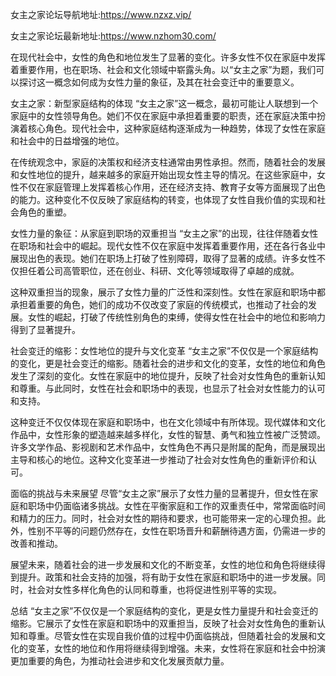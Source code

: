 
女主之家论坛导航地址:https://www.nzxz.vip/

女主之家论坛最新地址:https://www.nzhom30.com/


在现代社会中，女性的角色和地位发生了显著的变化。许多女性不仅在家庭中发挥着重要作用，也在职场、社会和文化领域中崭露头角。以“女主之家”为题，我们可以探讨这一概念如何成为女性力量的象征，及其在社会变迁中的重要意义。

女主之家：新型家庭结构的体现
“女主之家”这一概念，最初可能让人联想到一个家庭中的女性领导角色。她们不仅在家庭中承担着重要的职责，还在家庭决策中扮演着核心角色。现代社会中，这种家庭结构逐渐成为一种趋势，体现了女性在家庭和社会中的日益增强的地位。

在传统观念中，家庭的决策权和经济支柱通常由男性承担。然而，随着社会的发展和女性地位的提升，越来越多的家庭开始出现女性主导的情况。在这些家庭中，女性不仅在家庭管理上发挥着核心作用，还在经济支持、教育子女等方面展现了出色的能力。这种变化不仅反映了家庭结构的转变，也体现了女性自我价值的实现和社会角色的重塑。

女性力量的象征：从家庭到职场的双重担当
“女主之家”的出现，往往伴随着女性在职场和社会中的崛起。现代女性不仅在家庭中发挥着重要作用，还在各行各业中展现出色的表现。她们在职场上打破了性别障碍，取得了显著的成绩。许多女性不仅担任着公司高管职位，还在创业、科研、文化等领域取得了卓越的成就。

这种双重担当的现象，展示了女性力量的广泛性和深刻性。女性在家庭和职场中都承担着重要的角色，她们的成功不仅改变了家庭的传统模式，也推动了社会的发展。女性的崛起，打破了传统性别角色的束缚，使得女性在社会中的地位和影响力得到了显著提升。

社会变迁的缩影：女性地位的提升与文化变革
“女主之家”不仅仅是一个家庭结构的变化，更是社会变迁的缩影。随着社会的进步和文化的变革，女性的地位和角色发生了深刻的变化。女性在家庭中的地位提升，反映了社会对女性角色的重新认知和尊重。与此同时，女性在社会和职场中的表现，也显示了社会对女性能力的认可和支持。

这种变迁不仅仅体现在家庭和职场中，也在文化领域中有所体现。现代媒体和文化作品中，女性形象的塑造越来越多样化，女性的智慧、勇气和独立性被广泛赞颂。许多文学作品、影视剧和艺术作品中，女性角色不再只是附属的配角，而是展现出主导和核心的地位。这种文化变革进一步推动了社会对女性角色的重新评价和认可。

面临的挑战与未来展望
尽管“女主之家”展示了女性力量的显著提升，但女性在家庭和职场中仍面临诸多挑战。女性在平衡家庭和工作的双重责任中，常常面临时间和精力的压力。同时，社会对女性的期待和要求，也可能带来一定的心理负担。此外，性别不平等的问题仍然存在，女性在职场晋升和薪酬待遇方面，仍需进一步的改善和推动。

展望未来，随着社会的进一步发展和文化的不断变革，女性的地位和角色将继续得到提升。政策和社会支持的加强，将有助于女性在家庭和职场中的进一步发展。同时，社会对女性多样化角色的认同和尊重，也将促进性别平等的实现。

总结
“女主之家”不仅仅是一个家庭结构的变化，更是女性力量提升和社会变迁的缩影。它展示了女性在家庭和职场中的双重担当，反映了社会对女性角色的重新认知和尊重。尽管女性在实现自我价值的过程中仍面临挑战，但随着社会的发展和文化的变革，女性的地位和作用将继续得到增强。未来，女性将在家庭和社会中扮演更加重要的角色，为推动社会进步和文化发展贡献力量。
